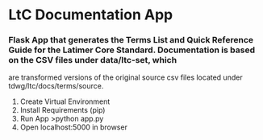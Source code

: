   # LtC Documentation App
  ### Flask App that generates the Terms List and Quick Reference Guide for the Latimer Core Standard. Documentation is based on the CSV files under data/ltc-set, which 
  are transformed versions of the original source csv files located under tdwg/ltc/docs/terms/source. 
  
  1. Create Virtual Environment
  2. Install Requirements (pip)
  3. Run App >python app.py
  4. Open localhost:5000 in browser
